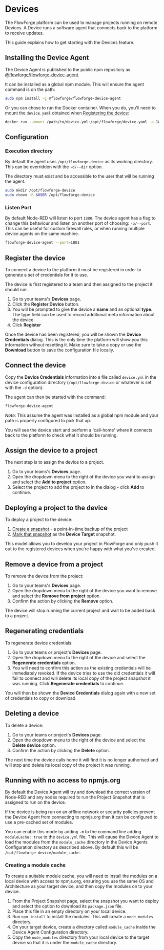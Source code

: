 # Devices

The FlowForge platform can be used to manage projects running on remote Devices.
A Device runs a software agent that connects back to the platform to receive updates.

This guide explains how to get starting with the Devices feature.

## Installing the Device Agent

The Device Agent is published to the public npm repository as [@flowforge/flowforge-device-agent](https://www.npmjs.com/package/@flowforge/flowforge-device-agent).

It can be installed as a global npm module. This will ensure the agent
command is on the path:

```bash
sudo npm install -g @flowforge/flowforge-device-agent
```

Or you can chose to run the Docker container. When you do, you'll need to mount
the `device.yaml` obtained when [Registering the device](#register-the-device):

```bash
docker run --mount /path/to/device.yml:/opt/flowforge/device.yaml -p 1880:1880 flowforge/device-agent:latest
```

## Configuration

### Execution directory

By default the agent uses `/opt/flowforge-device` as its working directory. 
This can be overridden with the `-d/--dir` option.

The directory must exist and be accessible to the user that will be
running the agent.

```bash
sudo mkdir /opt/flowforge-device
sudo chown -R $USER /opt/flowforge-device
```

### Listen Port

By default Node-RED will listen to port `1880`. The device agent has a flag to
change this behaviour and listen on another port of choosing: `-p/--port`. This can
be useful for custom firewall rules, or when running multiple device agents on
the same machine.

```bash
flowforge-device-agent --port=1881
```

## Register the device

To connect a device to the platform it must be registered in order to generate
a set of credentials for it to use.

The device is first registered to a team and then assigned to the project it
should run.

1. Go to your teams's **Devices** page.
2. Click the **Register Device** button.
3. You will be prompted to give the device a **name** and an optional **type**.
   The type field can be used to record additional meta information about the device.
4. Click **Register**

Once the device has been registered, you will be shown the **Device Credentials** 
dialog. This is the only time the platform will show you this information without
resetting it. Make sure to take a copy or use the **Download** button to save
the configuration file locally.

## Connect the device

Copy the **Device Credentials** information into a file called `device.yml` in
the device configuration directory (`/opt/flowforge-device` or whatever is set
with the `-d` option).

The agent can then be started with the command:

```bash
flowforge-device-agent
```

*Note:* This assume the agent was installed as a global npm module and your path
is properly configured to pick that up.

You will see the device start and perform a 'call-home' where it connects back
to the platform to check what it should be running.

## Assign the device to a project

The next step is to assign the device to a project.

1. Go to your teams's **Devices** page.
2. Open the dropdown menu to the right of the device you want to assign and
   select the **Add to project** option.
3. Select the project to add the project to in the dialog - click **Add** to continue.

## Deploying a project to the device

To deploy a project to the device:

1. [Create a snapshot](snapshots.md#create-a-snapshot) - a point-in-time
backup of the project
2. [Mark that snapshot](snapshots.md#setting-a-device-target-snapshot) as the **Device Target** snapshot.

This model allows you to develop your project in FlowForge and only push it out
to the registered devices when you're happy with what you've created.

## Remove a device from a project

To remove the device from the project:

1. Go to your teams's **Devices** page.
2. Open the dropdown menu to the right of the device you want to remove and
   select the **Remove from project** option.
3. Confirm the action by clicking the **Remove** option.

The device will stop running the current project and wait to be added back to
a project.

## Regenerating credentials

To regenerate device credentials:

1. Go to your teams or project's **Devices** page.
2. Open the dropdown menu to the right of the device and select the
   **Regenerate credentials** option.
3. You will need to confirm this action as the existing credentials will be
   immediately revoked. If the device tries to use the old credentials it will
   fail to connect and will delete its local copy of the project snapshot it was
   running. Click **Regenerate credentials** to continue.

You will then be shown the **Device Credentials** dialog again with a new set of
credentials to copy or download.

## Deleting a device

To delete a device:

1. Go to your teams or project's **Devices** page.
2. Open the dropdown menu to the right of the device and select the
   **Delete device** option.
3. Confirm the action by clicking the **Delete** option.

The next time the device calls home it will find it is no longer authorised and
will stop and delete its local copy of the project it was running.

## Running with no access to npmjs.org

By default the Device Agent will try and download the correct version of Node-RED and 
any nodes required to run the Project Snapshot that is assigned to run on the device.

If the device is being run on an offline network or security policies prevent the 
Device Agent from connecting to npmjs.org then it can be configured to use a pre-cached 
set of modules.

You can enable this mode by adding `-m` to the command line adding `moduleCache: true` 
to the `device.yml` file. This will cause the Device Agent to load the modules from the 
`module_cache` directory in the Device Agents Configuration directory as described above.
By default this will be `/opt/flowforge-device/module_cache`.

### Creating a module cache

To create a suitable module cache, you will need to install the modules on a local device with
access to npmjs.org, ensuring you use the same OS and Architecture as your target
device, and then copy the modules on to your device.

1. From the Project Snapshot page, select the snapshot you want to deploy and select the option to download its `package.json` file.
2. Place this file in an empty directory on your local device.
3. Run `npm install` to install the modules. This will create a `node_modules` directory.
4. On your target device, create a directory called `module_cache` inside the Device Agent Configuration directory.
5. Copy the `node_modules` directory from your local device to the target device so that it is under the `module_cache` directory.